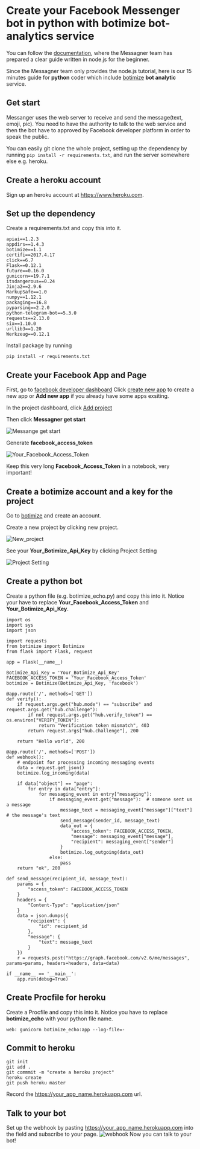 # Create your Facebook Messenger bot in python with botimize bot-analytics service

You can follow the [documentation](https://developers.facebook.com/docs/messenger-platform/guides/quick-start), where the Messagner team has prepared a clear guide written in node.js for the beginner.

Since the Messagner team only provides the node.js tutorial, here is our 15 minutes guide for **python** coder which include [botimize](http://www.botimize.io) **bot analytic** service.

## Get start

Messanger uses the web server to receive and send the message(text, emoji, pic). You need to have the authority to talk to the web service and then the bot have to approved by Facebook developer platform in order to speak the public.

You can easily git clone the whole project, setting up the dependency by running ```pip install -r requirements.txt```, and run the server somewhere else e.g. heroku.

## Create a heroku account
Sign up an heroku account at https://www.heroku.com.

## Set up the dependency

Create a requirements.txt and copy this into it.
```
apiai==1.2.3
appdirs==1.4.3
botimize==1.1
certifi==2017.4.17
click==6.7
Flask==0.12.1
future==0.16.0
gunicorn==19.7.1
itsdangerous==0.24
Jinja2==2.9.6
MarkupSafe==1.0
numpy==1.12.1
packaging==16.8
pyparsing==2.2.0
python-telegram-bot==5.3.0
requests==2.13.0
six==1.10.0
urllib3==1.20
Werkzeug==0.12.1
```

Install package by running
```
pip install -r requirements.txt
```

## Create your Facebook App and Page

First, go to [facebook developer dashboard](https://developers.facebook.com/apps)
Click [create new app](/demo/create_new_app.png) to create a new app or **Add new app** if you already have some apps exsiting.

In the project dashboard, click [Add project](/demo/add_project.png)

Then click **Messagner get start**

![Messange get start](/demo/get_start.png)

Generate **facebook_access_token**

![Your_Facebook_Access_Token](/demo/generate_token.png)

Keep this very long **Facebook_Access_Token** in a notebook, very important!

## Create a botimize account and a key for the project

Go to [botimize](https://dashboard.botimize.io/register) and create an account.

Create a new project by clicking new project.

![New_project](/demo/botimize_new_project.png)

See your **Your_Botimize_Api_Key** by clicking Project Setting

![Project Setting](demo/botimize_apiKey.png)

## Create a python bot

Create a python file (e.g. botimize_echo.py) and copy this into it. 
Notice your have to replace **Your_Facebook_Access_Token** and **Your_Botimize_Api_Key**.

```
import os
import sys
import json

import requests
from botimize import Botimize
from flask import Flask, request

app = Flask(__name__)

Botimize_Api_Key = 'Your_Botimize_Api_Key'
FACEBOOK_ACCESS_TOKEN = 'Your_Facebook_Access_Token' 
botimize = Botimize(Botimize_Api_Key, 'facebook')

@app.route('/', methods=['GET'])
def verify():
    if request.args.get("hub.mode") == "subscribe" and request.args.get("hub.challenge"):
        if not request.args.get("hub.verify_token") == os.environ["VERIFY_TOKEN"]:
            return "Verification token mismatch", 403
        return request.args["hub.challenge"], 200

    return "Hello world", 200

@app.route('/', methods=['POST'])
def webhook():
    # endpoint for processing incoming messaging events
    data = request.get_json()
    botimize.log_incoming(data)

    if data["object"] == "page":
        for entry in data["entry"]:
            for messaging_event in entry["messaging"]:
                if messaging_event.get("message"):  # someone sent us a message
                    message_text = messaging_event["message"]["text"]  # the message's text
                    send_message(sender_id, message_text)
                    data_out = {
                        "access_token": FACEBOOK_ACCESS_TOKEN,
                        "message": messaging_event["message"],
                        "recipient": messaging_event["sender"]
                    }
                    botimize.log_outgoing(data_out)
                else:
                    pass
    return "ok", 200

def send_message(recipient_id, message_text):
    params = {
        "access_token": FACEBOOK_ACCESS_TOKEN
    }
    headers = {
        "Content-Type": "application/json"
    }
    data = json.dumps({
        "recipient": {
            "id": recipient_id
        },
        "message": {
            "text": message_text
        }
    })
    r = requests.post("https://graph.facebook.com/v2.6/me/messages", params=params, headers=headers, data=data)

if __name__ == '__main__':
    app.run(debug=True)
```

## Create Procfile for heroku

Create a Procfile and copy this into it.
Notice you have to replace **botimize_echo** with your python file name.
```
web: gunicorn botimize_echo:app --log-file=-
```

## Commit to heroku

```
git init
git add .
git commmit -m "create a heroku project"
heroku create
git push heroku master
```

Record the https://your_app_name.herokuapp.com url.

## Talk to your bot

Set up the webhook by pasting https://your_app_name.herokuapp.com into the field and subscribe to your page.
![webhook](/demo/webhook.png)
Now you can talk to your bot!
